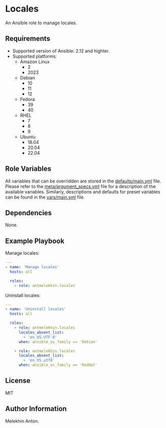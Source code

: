 Locales
=======

An Ansible role to manage locales.

Requirements
------------

- Supported version of Ansible: 2.12 and highter.
- Supported platforms:
  - Amazon Linux
    - 2
    - 2023
  - Debian
    - 10
    - 11
    - 12
  - Fedora
    - 39
    - 40
  - RHEL
    - 7
    - 8
    - 9
  - Ubuntu
    - 18.04
    - 20.04
    - 22.04

Role Variables
--------------

All variables that can be overridden are stored in the [defaults/main.yml](https://github.com/antmelekhin/ansible-role-locales/blob/main/defaults/main.yml) file.
Please refer to the [meta/argument_specs.yml](https://github.com/antmelekhin/ansible-role-locales/blob/main/meta/argument_specs.yml) file for a description of the available variables.
Similarly, descriptions and defaults for preset variables can be found in the [vars/main.yml](https://github.com/antmelekhin/ansible-role-locales/blob/main/vars/main.yml) file.

Dependencies
------------

None.

Example Playbook
----------------

Manage locales:

```yaml
---
- name: 'Manage locales'
  hosts: all

  roles:
    - role: antmelekhin.locales
```

Uninstall locales:

```yaml
---
- name: 'Uninstall locales'
  hosts: all

  roles:
    - role: antmelekhin.locales
      locales_absent_list:
        - 'en_US.UTF-8'
      when: ansible_os_family == 'Debian'

    - role: antmelekhin.locales
      locales_absent_list:
        - 'en_US.utf8'
      when: ansible_os_family == 'RedHat'
```

License
-------

MIT

Author Information
------------------

Melekhin Anton.
